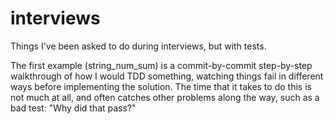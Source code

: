 # interviews

Things I've been asked to do during interviews, but with tests.

The first example (string_num_sum) is a commit-by-commit step-by-step walkthrough of how I would TDD something, watching things fail in different ways before implementing the solution.  The time that it takes to do this is not much at all, and often catches other problems along the way, such as a bad test:  "Why did that pass?"
